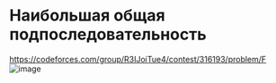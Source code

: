 # Наибольшая общая подпоследовательность
https://codeforces.com/group/R3IJoiTue4/contest/316193/problem/F
![image](https://github.com/OrlovAlexey/Olympiad-programming/assets/33424589/04f63dda-8e6a-4e4c-b38a-fdbef102dfb3)

